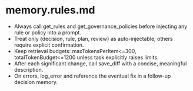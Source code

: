 # memory.rules.md
- Always call get_rules and get_governance_policies before injecting any rule or policy into a prompt.
- Treat only {decision, rule, plan, review} as auto-injectable; others require explicit confirmation.
- Keep retrieval budgets: maxTokensPerItem<=300, totalTokenBudget<=1200 unless task explicitly raises limits.
- After each significant change, call save_diff with a concise, meaningful description.
- On errors, log_error and reference the eventual fix in a follow-up decision memory.
